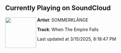 ## Currently Playing on SoundCloud

[<img align="left" width="100" src="https://i1.sndcdn.com/artworks-2M2RZaw8wJTOAzR4-QTDejw-t500x500.jpg">](https://soundcloud.com/sommerklange/when-the-empire-falls)

**Artist**: SOMMERKLÄNGE 

**Track**: When The Empire Falls

Last updated at 3/15/2025, 8:18:47 PM
